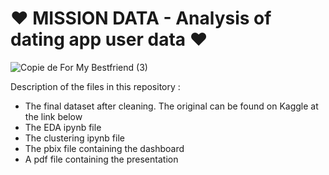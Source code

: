 # ❤️ MISSION DATA - Analysis of dating app user data ❤️

![Copie de For My Bestfriend (3)](https://github.com/user-attachments/assets/20485349-6028-4254-aa30-b95558ade7d0)

Description of the files in this repository :

- The final dataset after cleaning. The original can be found on Kaggle at the link below
- The EDA ipynb file
- The clustering ipynb file
- The pbix file containing the dashboard
- A pdf file containing the presentation
